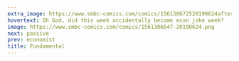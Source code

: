 ```yaml
---
extra_image: https://www.smbc-comics.com/comics/156138672520190624after.png
hovertext: Oh God, did this week accidentally become econ joke week?
image: https://www.smbc-comics.com/comics/1561386647-20190624.png
next: passive
prev: economist
title: Fundamental
---
```

